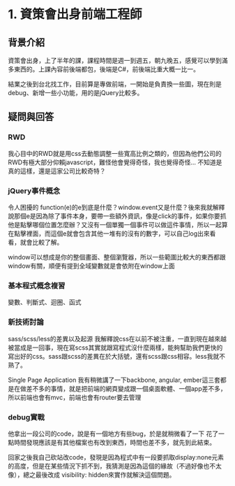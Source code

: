 # 1. 資策會出身前端工程師

## 背景介紹
資策會出身，上了半年的課，課程時間是週一到週五，朝九晚五，感覺可以學到滿多東西的。上課內容前後端都包，後端是C#，前後端比重大概一比一。

結業之後到台北找工作，目前算是專做前端，一開始是負責換一些圖，現在則是debug、新增一些小功能，用的是jQuery比較多。

## 疑問與回答
### RWD
我心目中的RWD就是用css去動態調整一些寬高比例之類的，但因為他們公司的RWD有極大部分仰賴javascript，難怪他會覺得奇怪，我也覺得奇怪...
不知道是真的這樣，還是這家公司比較奇特？

### jQuery事件概念
令人困擾的 function(e)的e到底是什麼？window.event又是什麼？後來我就解釋說那個e是因為除了事件本身，要帶一些額外資訊，像是click的事件，如果你要抓他是點擊哪個位置怎麼辦？又沒有一個單獨一個事件可以做這件事情，所以一起算在點擊裡面，而這個e就會包含其他一堆有的沒有的數字，可以自己log出來看看，就會比較了解。

window可以想成是你的整個畫面、整個瀏覽器，所以一些範圍比較大的東西都跟window有關，順便有提到全域變數就是會依附在window上面

### 基本程式概念複習
變數、判斷式、迴圈、函式

### 新技術討論
sass/scss/less的差異以及起源
我解釋說css在以前不被注重，一直到現在越來越被當成是一回事，現在寫scss其實就跟寫程式沒什麼兩樣，能夠幫助我們更快的寫出好的css。sass跟scss的差異在於大括號，還有scss跟css相容。less我就不熟了。

Single Page Application
我有稍微講了一下backbone, angular, ember這三套都是在做差不多的事情，就是把前端的網頁變成跟一個桌面軟體、一個app差不多，所以前端也會有mvc，前端也會有router要去管理

### debug實戰
他拿出一段公司的code，說是有一個地方有些bug，於是就稍微看了一下
花了一點時間發現應該是有其他檔案也有改到東西，時間也差不多，就先到此結束。

回家之後我自己砍站改code，發現是因為程式中有一段要抓取display:none元素的高度，但是在某些情況下抓不到，我猜測是因為這個的緣故（不過好像也不太像），總之最後改成 visibility: hidden來實作就解決這個問題。

